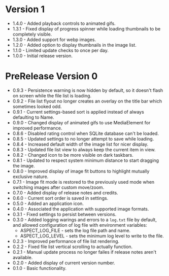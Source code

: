 # Version 1

* 1.4.0 - Added playback controls to animated gifs.
* 1.3.1 - Fixed display of progress spinner while loading thumbnails to be completely visible.
* 1.3.0 - Added support for webp images.
* 1.2.0 - Added option to display thumbnails in the image list.
* 1.1.0 - Limited update checks to once per day.
* 1.0.0 - Initial release version.

# PreRelease Version 0

* 0.9.3 - Persistence warning is now hidden by default, so it doesn't flash on screen while the file list is loading.
* 0.9.2 - File list flyout no longer creates an overlay on the title bar which sometimes looked odd.
* 0.9.1 - Current settings-based sort is applied instead of always defaulting to Name.
* 0.9.0 - Changed display of animated gifs to use MediaElement for improved performance.
* 0.8.6 - Disabled rating control when SQLite database can't be loaded.
* 0.8.5 - Updated settings to no longer attempt to save while loading.
* 0.8.4 - Increased default width of the image list for nicer display.
* 0.8.3 - Updated file list view to always keep the current item in view.
* 0.8.2 - Changed icon to be more visible on dark taskbars.
* 0.8.1 - Updated to respect system minimum distance to start dragging the image.
* 0.8.0 - Improved display of image fit buttons to highlight mutually exclusive nature.
* 0.7.1 - Image fit mode is restored to the previously used mode when switching images after custom move/zoom.
* 0.7.0 - Added display of release notes and credits.
* 0.6.0 - Current sort order is saved in settings.
* 0.5.0 - Added an application icon.
* 0.4.0 - Associated the application with supported image formats.
* 0.3.1 - Fixed settings to persist between versions.
* 0.3.0 - Added logging warings and errors to a `log.txt` file by default,
  and allowed configuration of log file with environment variables:
  * ASPECT_LOG_FILE - sets the log file path and name.
  * ASPECT_LOG_LEVEL - sets the minimum log level to write to the file.
* 0.2.3 - Improved performance of file list rendering.
* 0.2.2 - Fixed file list vertical scrolling to actually function.
* 0.2.1 - Manual update process no longer failes if release notes aren't available.
* 0.2.0 - Added display of current version number.
* 0.1.0 - Basic functionality.
